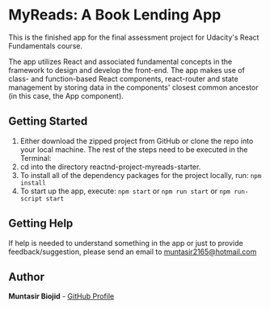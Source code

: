 # MyReads: A Book Lending App

This is the finished app for the final assessment project for Udacity's React Fundamentals course.

The app utilizes React and associated fundamental concepts in the framework to design and develop the front-end. The app makes use of class- and function-based React components, react-router and state management by storing data in the components' closest common ancestor (in this case, the App component).

## Getting Started

1. Either download the zipped project from GitHub or clone the repo into your local machine.
   The rest of the steps need to be executed in the Terminal:
2. cd into the directory reactnd-project-myreads-starter.
3. To install all of the dependency packages for the project locally, run: `npm install`
4. To start up the app, execute: `npm start` or `npm run start` or `npm run-script start`

## Getting Help

If help is needed to understand something in the app or just to provide feedback/suggestion, please send an email to muntasir2165@hotmail.com

## Author

**Muntasir Biojid** - [GitHub Profile](https://github.com/muntasir2165)
